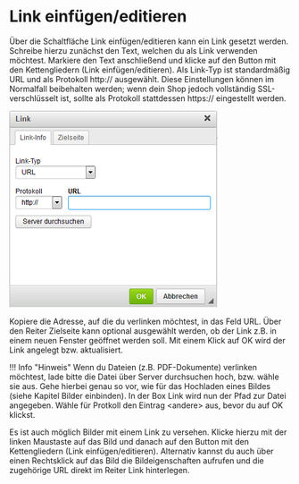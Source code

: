# Link einfügen/editieren 

Über die Schaltfläche Link einfügen/editieren kann ein Link gesetzt werden. Schreibe hierzu zunächst den Text, welchen du als Link verwenden möchtest. Markiere den Text anschließend und klicke auf den Button mit den Kettengliedern \(Link einfügen/editieren\). Als Link-Typ ist standardmäßig URL und als Protokoll http:// ausgewählt. Diese Einstellungen können im Normalfall beibehalten werden; wenn dein Shop jedoch vollständig SSL-verschlüsselt ist, sollte als Protokoll stattdessen https:// eingestellt werden.

![](Bilder/Abb018_Link.png "Link")

Kopiere die Adresse, auf die du verlinken möchtest, in das Feld URL. Über den Reiter Zielseite kann optional ausgewählt werden, ob der Link z.B. in einem neuen Fenster geöffnet werden soll. Mit einem Klick auf OK wird der Link angelegt bzw. aktualisiert.

!!! Info "Hinweis"
	 Wenn du Dateien \(z.B. PDF-Dokumente\) verlinken möchtest, lade bitte die Datei über Server durchsuchen hoch, bzw. wähle sie aus. Gehe hierbei genau so vor, wie für das Hochladen eines Bildes \(siehe Kapitel Bilder einbinden\). In der Box Link wird nun der Pfad zur Datei angegeben. Wähle für Protkoll den Eintrag <andere\> aus, bevor du auf OK klickst.

Es ist auch möglich Bilder mit einem Link zu versehen. Klicke hierzu mit der linken Maustaste auf das Bild und danach auf den Button mit den Kettengliedern \(Link einfügen/editieren\). Alternativ kannst du auch über einen Rechtsklick auf das Bild die Bildeigenschaften aufrufen und die zugehörige URL direkt im Reiter Link hinterlegen.



